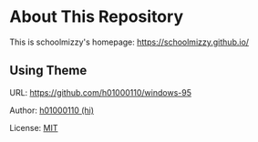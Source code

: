 # About This Repository

This is schoolmizzy's homepage: https://schoolmizzy.github.io/

## Using Theme
URL: https://github.com/h01000110/windows-95

Author: [h01000110 (hi)](https://github.com/h01000110)

License: [MIT](https://github.com/h01000110/windows-95/blob/master/LICENSE)
